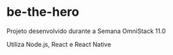 # be-the-hero
Projeto desenvolvido durante a  Semana OmniStack 11.0

Utiliza Node.js, React e React Native
